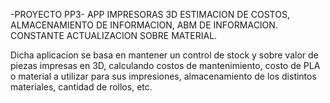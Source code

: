 -PROYECTO PP3- 
APP IMPRESORAS 3D
ESTIMACION DE COSTOS, ALMACENAMIENTO DE INFORMACION, ABM DE INFORMACION. 
CONSTANTE ACTUALIZACION SOBRE MATERIAL.

Dicha aplicacion se basa en mantener un control de stock y sobre valor de piezas impresas en 3D, calculando costos de mantenimiento, costo de PLA o material a utilizar para sus impresiones, almacenamiento de los distintos materiales, cantidad de rollos, etc.
